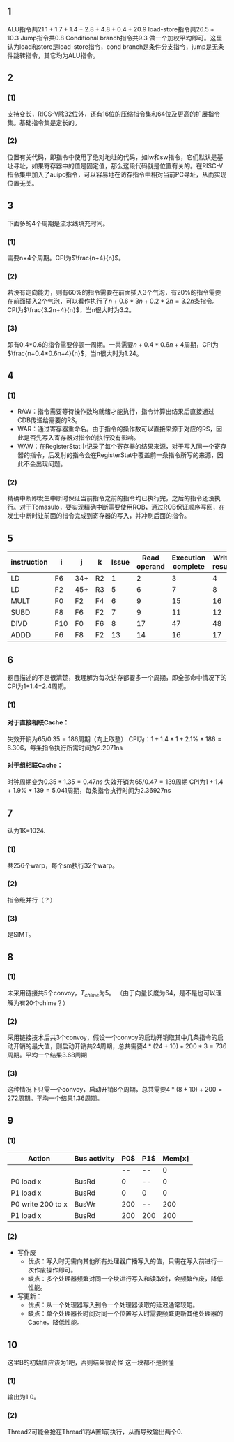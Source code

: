 ## 1
ALU指令共$21.1+1.7+1.4+2.8+4.8+0.4+20.9$
load-store指令共$26.5+10.3$
Jump指令共$0.8$
Conditional branch指令共$9.3$
做一个加权平均即可。这里认为load和store是load-store指令，cond branch是条件分支指令，jump是无条件跳转指令，其它均为ALU指令。

## 2
### (1)
支持变长，RICS-V除32位外，还有16位的压缩指令集和64位及更高的扩展指令集。基础指令集是定长的。
### (2)
位置有关代码，即指令中使用了绝对地址的代码，如lw和sw指令，它们默认是基址寻址，如果寄存器中的值是固定值，那么这段代码就是位置有关的。在RISC-V指令集中加入了auipc指令，可以容易地在访存指令中相对当前PC寻址，从而实现位置无关。

## 3
下面多的4个周期是流水线填充时间。
### (1)
需要n+4个周期。CPI为$\frac{n+4}{n}$。
### (2)
若没有定向能力，则有60\%的指令需要在前面插入3个气泡，有20\%的指令需要在前面插入2个气泡，可以看作执行了$n+0.6*3n+0.2*2n=3.2n$条指令。CPI为$\frac{3.2n+4}{n}$，当n很大时为3.2。
### (3)
即有0.4\*0.6的指令需要停顿一周期。一共需要$n+0.4*0.6n+4$周期，CPI为$\frac{n+0.4*0.6n+4}{n}$，当n很大时为1.24。

## 4
### (1)
- RAW：指令需要等待操作数均就绪才能执行，指令计算出结果后直接通过CDB传递给需要的RS。
- WAR：通过寄存器重命名。由于指令的操作数可以直接来源于对应的RS，因此是否先写入寄存器对指令的执行没有影响。
- WAW：在RegisterStat中记录了每个寄存器的结果来源，对于写入同一个寄存器的指令，后发射的指令会在RegisterStat中覆盖前一条指令所写的来源，因此不会出现问题。
### (2)
精确中断即发生中断时保证当前指令之前的指令均已执行完，之后的指令还没执行。对于Tomasulo，要实现精确中断需要使用ROB，通过ROB保证顺序写回，在发生中断时让前面的指令完成到寄存器的写入，并冲刷后面的指令。

## 5
|instruction|i|j|k|Issue|Read operand|Execution complete|Write result|
|-|-|-|-|-|-|-|-|
|LD|F6|34+|R2|1|2|3|4|
|LD|F2|45+|R3|5|6|7|8|
|MULT|F0|F2|F4|6|9|15|16|
|SUBD|F8|F6|F2|7|9|11|12|
|DIVD|F10|F0|F6|8|17|47|48|
|ADDD|F6|F8|F2|13|14|16|17|

## 6
题目描述的不是很清楚，我理解为每次访存都要多一个周期，即全部命中情况下的CPI为1+1.4=2.4周期。
### (1)
#### 对于直接相联Cache：
失效开销为$65/0.35=186$周期（向上取整）
CPI为：$1+1.4*1+2.1\%*186=6.306$，每条指令执行所需时间为2.2071ns
#### 对于组相联Cache：
时钟周期变为$0.35*1.35=0.47ns$
失效开销为$65/0.47=139$周期
CPI为$1+1.4+1.9\%*139=5.041$周期，每条指令执行时间为2.36927ns

## 7
认为1K=1024.
### (1)
共256个warp，每个sm执行32个warp。
### (2)
指令级并行（？）
### (3)
是SIMT。

## 8
### (1)
未采用链接共5个convoy，$T_{chime}$为5。
（由于向量长度为64，是不是也可以理解为有20个chime？）
### (2)
采用链接技术后共3个convoy，假设一个convoy的启动开销取其中几条指令的启动开销的最大值，则启动开销共24周期，总共需要$4*(24+10)+200*3=736$周期。平均一个结果3.68周期
### (3)
这种情况下只需一个convoy，启动开销8个周期，总共需要$4*(8+10)+200=272$周期。平均一个结果1.36周期。

## 9
### (1)
|Action|Bus activity|P0\$|P1\$|Mem[x]|
|-|-|-|-|-|
|||--|--|0|
|P0 load x|BusRd|0|--|0|
|P1 load x|BusRd|0|0|0|
|P0 write 200 to x|BusWr|200|--|200|
|P1 load x|BusRd|200|200|200|
### (2)
- 写作废
  - 优点：写入时无需向其他所有处理器广播写入的值，只需在写入前进行一次作废操作即可。
  - 缺点：多个处理器频繁对同一个块进行写入和读取时，会频繁作废，降低性能。
- 写更新：
  - 优点：从一个处理器写入到令一个处理器读取的延迟通常较短。
  - 缺点：单个处理器长时间对同一个位置写入时需要频繁更新其他处理器的Cache，降低性能。

## 10
这里B的初始值应该为1吧，否则结果很奇怪
这一块都不是很懂
### (1)
输出为1 0。
### (2)
Thread2可能会抢在Thread1将A置1前执行，从而导致输出两个0.